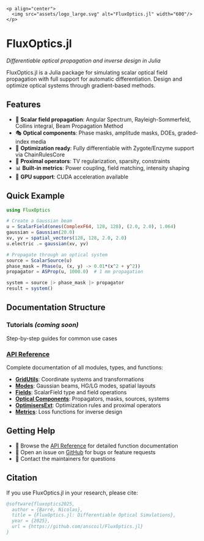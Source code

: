 ```@raw html
<p align="center">
  <img src="assets/logo_large.svg" alt="FluxOptics.jl" width="600"/>
</p>
```

# FluxOptics.jl

*Differentiable optical propagation and inverse design in Julia*

FluxOptics.jl is a Julia package for simulating scalar optical field propagation with full support for automatic differentiation. Design and optimize optical systems through gradient-based methods.

## Features

- 🌊 **Scalar field propagation**: Angular Spectrum, Rayleigh-Sommerfeld, Collins integral, Beam Propagation Method
- 🎭 **Optical components**: Phase masks, amplitude masks, DOEs, graded-index media
- 🎯 **Optimization ready**: Fully differentiable with Zygote/Enzyme support via ChainRulesCore
- 🔧 **Proximal operators**: TV regularization, sparsity, constraints
- 📊 **Built-in metrics**: Power coupling, field matching, intensity shaping
- 🚀 **GPU support**: CUDA acceleration available

## Quick Example

```julia
using FluxOptics

# Create a Gaussian beam
u = ScalarField(ones(ComplexF64, 128, 128), (2.0, 2.0), 1.064)
gaussian = Gaussian(20.0)
xv, yv = spatial_vectors(128, 128, 2.0, 2.0)
u.electric .= gaussian(xv, yv)

# Propagate through an optical system
source = ScalarSource(u)
phase_mask = Phase(u, (x, y) -> 0.01*(x^2 + y^2))
propagator = ASProp(u, 1000.0)  # 1 mm propagation

system = source |> phase_mask |> propagator
result = system()
```

## Documentation Structure

### Tutorials *(coming soon)*
Step-by-step guides for common use cases

### [API Reference](api/index.md)
Complete documentation of all modules, types, and functions:
- **[GridUtils](api/gridutils/index.md)**: Coordinate systems and transformations
- **[Modes](api/modes/index.md)**: Gaussian beams, HG/LG modes, spatial layouts
- **[Fields](api/fields/index.md)**: ScalarField type and field operations
- **[Optical Components](api/optical_components/index.md)**: Propagators, masks, sources, systems
- **[OptimisersExt](api/optimisers/index.md)**: Optimization rules and proximal operators
- **[Metrics](api/metrics/index.md)**: Loss functions for inverse design

## Getting Help

- 📖 Browse the [API Reference](api/index.md) for detailed function documentation
- 💬 Open an issue on [GitHub](https://github.com/anscoil/FluxOptics.jl) for bugs or feature requests
- 📧 Contact the maintainers for questions

## Citation

If you use FluxOptics.jl in your research, please cite:

```bibtex
@software{fluxoptics2025,
  author = {Barré, Nicolas},
  title = {FluxOptics.jl: Differentiable Optical Simulations},
  year = {2025},
  url = {https://github.com/anscoil/FluxOptics.jl}
}
```
